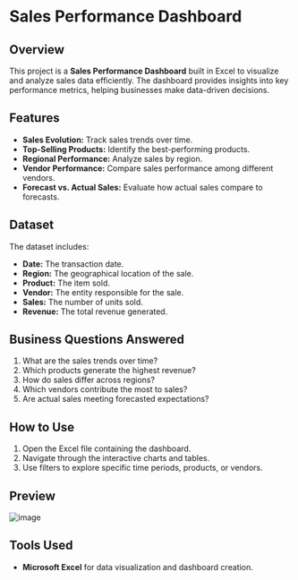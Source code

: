 
# Sales Performance Dashboard

## Overview
This project is a **Sales Performance Dashboard** built in Excel to visualize and analyze sales data efficiently. The dashboard provides insights into key performance metrics, helping businesses make data-driven decisions.

## Features
- **Sales Evolution:** Track sales trends over time.
- **Top-Selling Products:** Identify the best-performing products.
- **Regional Performance:** Analyze sales by region.
- **Vendor Performance:** Compare sales performance among different vendors.
- **Forecast vs. Actual Sales:** Evaluate how actual sales compare to forecasts.

## Dataset
The dataset includes:
- **Date:** The transaction date.
- **Region:** The geographical location of the sale.
- **Product:** The item sold.
- **Vendor:** The entity responsible for the sale.
- **Sales:** The number of units sold.
- **Revenue:** The total revenue generated.

## Business Questions Answered
1. What are the sales trends over time?
2. Which products generate the highest revenue?
3. How do sales differ across regions?
4. Which vendors contribute the most to sales?
5. Are actual sales meeting forecasted expectations?

## How to Use
1. Open the Excel file containing the dashboard.
2. Navigate through the interactive charts and tables.
3. Use filters to explore specific time periods, products, or vendors.

## Preview

![image](https://github.com/user-attachments/assets/ccc1cffc-b202-47c0-a57e-cf1c989698e8)

## Tools Used
- **Microsoft Excel** for data visualization and dashboard creation.

